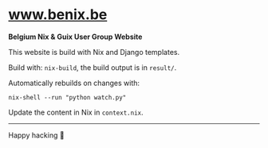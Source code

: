 # www.benix.be

**Belgium Nix & Guix User Group Website**

This website is build with Nix and Django templates.

Build with: `nix-build`, the build output is in `result/`.

Automatically rebuilds on changes with:
```shell
nix-shell --run "python watch.py"
```

Update the content in Nix in `context.nix`.

---

Happy hacking 👾